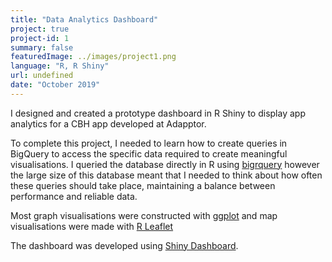 ```yaml
---
title: "Data Analytics Dashboard"
project: true
project-id: 1
summary: false
featuredImage: ../images/project1.png
language: "R, R Shiny"
url: undefined
date: "October 2019"
---
```


I designed and created a prototype dashboard in R Shiny to display app analytics for a CBH app developed at Adapptor. 

To complete this project, I needed to learn how to create queries in BigQuery to access the specific data required to create meaningful visualisations. I queried the database directly in R using [bigrquery](https://cran.r-project.org/web/packages/bigrquery/bigrquery.pdf) however the large size of this database meant that I needed to think about how often these queries should take place, maintaining a balance between performance and reliable data. 

Most graph visualisations were constructed with [ggplot](https://ggplot2.tidyverse.org/) and map visualisations were made with [R Leaflet](https://rstudio.github.io/leaflet/)

The dashboard was developed using [Shiny Dashboard](https://rstudio.github.io/shinydashboard/). 
